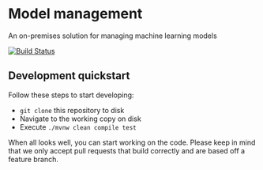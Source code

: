 # Model management
An on-premises solution for managing machine learning models

[![Build Status](https://travis-ci.org/wmeints/modelmanagement.svg?branch=master)](https://travis-ci.org/wmeints/modelmanagement)

## Development quickstart
Follow these steps to start developing:

 * `git clone` this repository to disk
 * Navigate to the working copy on disk
 * Execute `./mvnw clean compile test`
 
When all looks well, you can start working on the code.
Please keep in mind that we only accept pull requests that
build correctly and are based off a feature branch. 